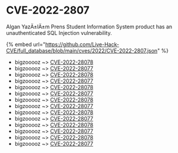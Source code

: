 # CVE-2022-2807

Algan YazÄ±lÄ±m Prens Student Information System product has an unauthenticated SQL Injection vulnerability.

{% embed url="https://github.com/Live-Hack-CVE/full_database/blob/main/cves/2022/CVE-2022-2807.json" %}


* bigzooooz ~> [CVE-2022-28078](https://www.alice-snow.ru/2022/database/cve-2022-2807/cve-2022-28078-bigzooooz)
* bigzooooz ~> [CVE-2022-28077](https://www.alice-snow.ru/2022/database/cve-2022-2807/cve-2022-28077-bigzooooz)
* bigzooooz ~> [CVE-2022-28078](https://www.alice-snow.ru/2022/database/cve-2022-2807/cve-2022-28078-bigzooooz)
* bigzooooz ~> [CVE-2022-28077](https://www.alice-snow.ru/2022/database/cve-2022-2807/cve-2022-28077-bigzooooz)
* bigzooooz ~> [CVE-2022-28078](https://www.alice-snow.ru/2022/database/cve-2022-2807/cve-2022-28078-bigzooooz)
* bigzooooz ~> [CVE-2022-28077](https://www.alice-snow.ru/2022/database/cve-2022-2807/cve-2022-28077-bigzooooz)
* bigzooooz ~> [CVE-2022-28078](https://www.alice-snow.ru/2022/database/cve-2022-2807/cve-2022-28078-bigzooooz)
* bigzooooz ~> [CVE-2022-28077](https://www.alice-snow.ru/2022/database/cve-2022-2807/cve-2022-28077-bigzooooz)
* bigzooooz ~> [CVE-2022-28078](https://www.alice-snow.ru/2022/database/cve-2022-2807/cve-2022-28078-bigzooooz)
* bigzooooz ~> [CVE-2022-28077](https://www.alice-snow.ru/2022/database/cve-2022-2807/cve-2022-28077-bigzooooz)
* bigzooooz ~> [CVE-2022-28078](https://www.alice-snow.ru/2022/database/cve-2022-2807/cve-2022-28078-bigzooooz)
* bigzooooz ~> [CVE-2022-28077](https://www.alice-snow.ru/2022/database/cve-2022-2807/cve-2022-28077-bigzooooz)
* bigzooooz ~> [CVE-2022-28078](https://www.alice-snow.ru/2022/database/cve-2022-2807/cve-2022-28078-bigzooooz)
* bigzooooz ~> [CVE-2022-28077](https://www.alice-snow.ru/2022/database/cve-2022-2807/cve-2022-28077-bigzooooz)